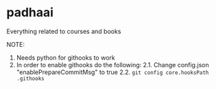# padhaai
Everything related to courses and books

NOTE:
1. Needs python for githooks to work
2. In order to enable githooks do the following:
    2.1. Change config.json "enablePrepareCommitMsg" to true
    2.2. `git config core.hooksPath .githooks`

